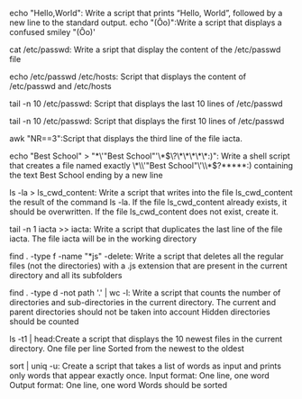 echo "Hello,World": Write a script that prints “Hello, World”, followed by a new line to the standard output.
echo "(Ôo)":Write a script that displays a confused smiley "(Ôo)'

cat /etc/passwd: Write a sript that display the content of the /etc/passwd file

echo /etc/passwd /etc/hosts: Script that displays the content of /etc/passwd and /etc/hosts

tail -n 10 /etc/passwd: Script that displays the last 10 lines of /etc/passwd

tail -n 10 /etc/passwd: Script that displays the first 10 lines of /etc/passwd

awk "NR==3":Script that displays the third line of the file iacta.

echo "Best School" > "\*\\'"Best School"\'\\*$\?\*\*\*\*\*:)": Write a shell script that creates a file named exactly \*\\'"Best School"\'\\*$\?\*\*\*\*\*:) containing the text Best School ending by a new line

ls -la > ls_cwd_content: Write a script that writes into the file ls_cwd_content the result of the command ls -la. If the file ls_cwd_content already exists, it should be overwritten. If the file ls_cwd_content does not exist, create it.

tail -n 1 iacta >> iacta: Write a script that duplicates the last line of the file iacta. The file iacta will be in the working directory

find . -type f -name "*js" -delete: Write a script that deletes all the regular files (not the directories) with a .js extension that are present in the current directory and all its subfolders

find . -type d -not path '.' | wc -l: Write a script that counts the number of directories and sub-directories in the current directory.
The current and parent directories should not be taken into account
Hidden directories should be counted

ls -t1 | head:Create a script that displays the 10 newest files in the current directory.
One file per line
Sorted from the newest to the oldest

sort | uniq -u: Create a script that takes a list of words as input and prints only words that appear exactly once.
Input format: One line, one word
Output format: One line, one word
Words should be sorted
